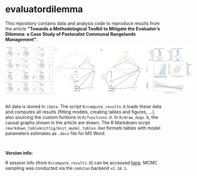 # evaluatordilemma

This repository contains data and analysis code to reproduce results from the article **"Towards a Methodological Toolkit to Mitigate the Evaluator’s Dilemma: a Case Study of Pastoralist Communal Rangelands Management"**.

<body> 
 
<div style="display: flex;"> 
  <img src="results/plot_radar.png" style="height: 150px;"> 
  <img src="results/plot_dags.png" style="height: 150px;"> 
  <img src="results/plot_mainresults.png" style="height: 150px;"> 
</div> 
 
</body> 

<br>

All data is stored in `/data`. The script `R/compute_results.R` loads these data and computes all results (fitting models, creating tables and figures, ...), also sourcing the custom funtions in `R/functions.R`. In `R/draw_dags.R`, the causal graphs shown in the article are drawn. The R Markdown script `rmarkdown_tableknittig/knit_model_tables.Rmd` formats tables with model parameters estimates as `.docx` file for MS Word.

<br>

**Version info:**

R session info (from `R/compute_results.R`) can be accessed <a href="sessionInfo.txt">here</a>. MCMC sampling was conducted via the `cmdstan` backend `v2.34.1`.
